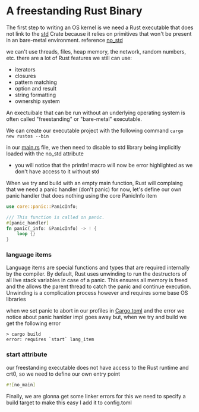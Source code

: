 # A freestanding Rust Binary

The first step to writing an OS kernel is we need a Rust executable that does not link to the [std](https://doc.rust-lang.org/std/) Crate because it relies on primitives that won't be present in an bare-metal environment. reference [no_std](https://docs.rust-embedded.org/book/intro/no-std.html#:~:text=As%20mentioned%20before%20using%20libstd,like%20bootloaders%2C%20firmware%20or%20kernels.)

we can't use threads, files, heap memory, the network, random numbers, etc.
there are a lot of Rust features we still can use:
  * iterators
  * closures
  * pattern matching
  * option and result
  * string formatting
  * ownership system

An exectuibale that can be run without an underlying operating system is often called "freestanding" or "bare-metal" executable.

We can create our executable project with the following command
`cargo new rustos --bin`

in our [main.rs](../src/main.rs) file, we then need to disable to std library being implicitly loaded with the no_std attribute
* you will notice that the println! macro will now be error highlighted as we don't have access to it without std


When we try and build with an empty main function, Rust will complaing that we need a panic handler (don't panic)
for now, let's define our own panic handler that does nothing using the core PanicInfo item
```Rust
use core::panic::PanicInfo;

/// This function is called on panic.
#[panic_handler]
fn panic(_info: &PanicInfo) -> ! {
    loop {}
}
```

### language items
Language items are special functions and types that are required internally by the compiler. By default, Rust uses unwinding to run the destructors of all live stack variables in case of a panic.
This ensures all memory is freed and the allows the parent thread to catch the panic and continue execution. Unwinding is a complication process however and requires some base OS libraries

when we set panic to abort in our profiles in [Cargo.toml](../Cargo.toml) and the error we notice about panic hanlder impl goes away
but, when we try and build we get the following error
```
> cargo build
error: requires `start` lang_item
```

### start attribute
our freestanding executable does not have access to the Rust runtime and crt0, so we need to define our own entry point
```Rust
#![no_main]
```


Finally, we are glonna get some linker errors
for this we need to specify a build target
to make this easy I add it to config.toml